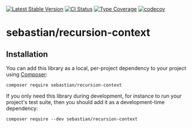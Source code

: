 [![Latest Stable Version](https://poser.pugx.org/sebastian/recursion-context/v/stable.png)](https://packagist.org/packages/sebastian/recursion-context)
[![CI Status](https://github.com/sebastianbergmann/recursion-context/workflows/CI/badge.svg)](https://github.com/sebastianbergmann/recursion-context/actions)
[![Type Coverage](https://shepherd.dev/github/sebastianbergmann/recursion-context/coverage.svg)](https://shepherd.dev/github/sebastianbergmann/recursion-context)
[![codecov](https://codecov.io/gh/sebastianbergmann/recursion-context/branch/main/graph/badge.svg)](https://codecov.io/gh/sebastianbergmann/recursion-context)

# sebastian/recursion-context

## Installation

You can add this library as a local, per-project dependency to your project using [Composer](https://getcomposer.org/):

```
composer require sebastian/recursion-context
```

If you only need this library during development, for instance to run your project's test suite, then you should add it as a development-time dependency:

```
composer require --dev sebastian/recursion-context
```
